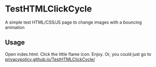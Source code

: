 # TestHTMLClickCycle
A simple test HTML/CSS/JS page to change images with a bouncing animation

## Usage
Open index.html. Click the little flame icon. Enjoy.
Or, you could just go to [privacypolicy.github.io/TestHTMLClickCycle/](https://privacypolicy.github.io/TestHTMLClickCycle/)